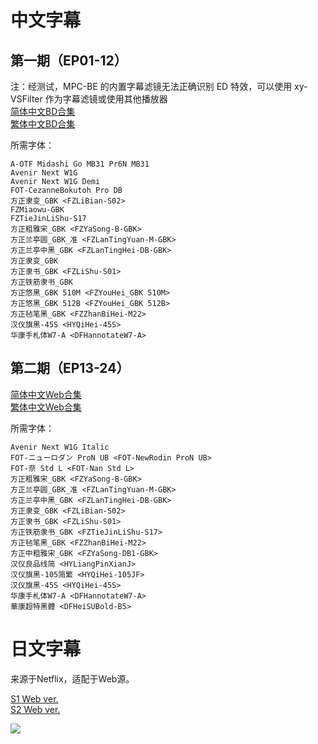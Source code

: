 # 中文字幕

## 第一期（EP01-12）

注：经测试，MPC-BE 的内置字幕滤镜无法正确识别 ED 特效，可以使用 xy-VSFilter 作为字幕滤镜或使用其他播放器  
[简体中文BD合集](https://github.com/Nekomoekissaten-SUB/Nekomoekissaten-MIR-Subs/raw/master/BEASTARS/BEASTARS_BD_CHS.7z)  
[繁体中文BD合集](https://github.com/Nekomoekissaten-SUB/Nekomoekissaten-MIR-Subs/raw/master/BEASTARS/BEASTARS_BD_CHT.7z)

所需字体：
```
A-OTF Midashi Go MB31 Pr6N MB31
Avenir Next W1G
Avenir Next W1G Demi
FOT-CezanneBokutoh Pro DB
方正隶变_GBK <FZLiBian-S02>
FZMiaowu-GBK
FZTieJinLiShu-S17
方正粗雅宋_GBK <FZYaSong-B-GBK>
方正兰亭圆_GBK_准 <FZLanTingYuan-M-GBK>
方正兰亭中黑_GBK <FZLanTingHei-DB-GBK>
方正隶变_GBK
方正隶书_GBK <FZLiShu-S01>
方正铁筋隶书_GBK
方正悠黑_GBK 510M <FZYouHei_GBK 510M>
方正悠黑_GBK 512B <FZYouHei_GBK 512B>
方正毡笔黑_GBK <FZZhanBiHei-M22>
汉仪旗黑-45S <HYQiHei-45S>
华康手札体W7-A <DFHannotateW7-A>
```

## 第二期（EP13-24）

[简体中文Web合集](https://github.com/Nekomoekissaten-SUB/Nekomoekissaten-MIR-Subs/raw/master/BEASTARS/BEASTARS2_Web_CHS.7z)  
[繁体中文Web合集](https://github.com/Nekomoekissaten-SUB/Nekomoekissaten-MIR-Subs/raw/master/BEASTARS/BEASTARS2_Web_CHT.7z)

所需字体：
```
Avenir Next W1G Italic
FOT-ニューロダン ProN UB <FOT-NewRodin ProN UB>
FOT-奈 Std L <FOT-Nan Std L>
方正粗雅宋_GBK <FZYaSong-B-GBK>
方正兰亭圆_GBK_准 <FZLanTingYuan-M-GBK>
方正兰亭中黑_GBK <FZLanTingHei-DB-GBK>
方正隶变_GBK <FZLiBian-S02>
方正隶书_GBK <FZLiShu-S01>
方正铁筋隶书_GBK <FZTieJinLiShu-S17>
方正毡笔黑_GBK <FZZhanBiHei-M22>
方正中粗雅宋_GBK <FZYaSong-DB1-GBK>
汉仪良品线简 <HYLiangPinXianJ>
汉仪旗黑-105简繁 <HYQiHei-105JF>
汉仪旗黑-45S <HYQiHei-45S>
华康手札体W7-A <DFHannotateW7-A>
華康超特黑體 <DFHeiSUBold-B5>
```

# 日文字幕

来源于Netflix，适配于Web源。

[S1 Web ver.](https://github.com/Nekomoekissaten-SUB/Nekomoekissaten-MIR-Subs/raw/master/BEASTARS/BEASTARS_Web_JPN.7z)  
[S2 Web ver.](https://github.com/Nekomoekissaten-SUB/Nekomoekissaten-MIR-Subs/raw/master/BEASTARS/BEASTARS2_Web_JPN.7z)

![](poster.png)